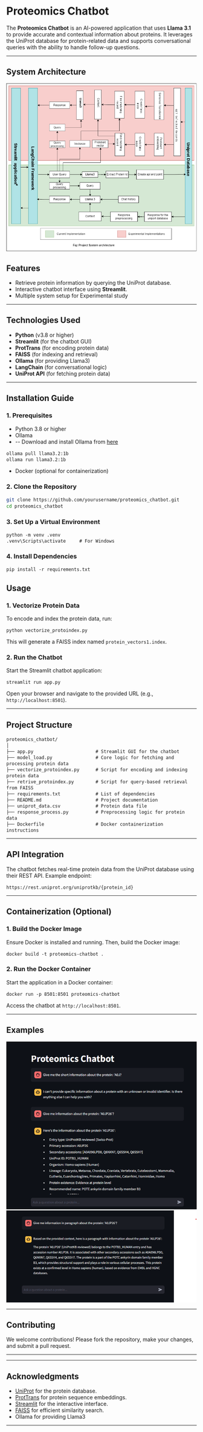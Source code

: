 
# **Proteomics Chatbot**

The **Proteomics Chatbot** is an AI-powered application that uses **Llama 3.1** to provide accurate and contextual information about proteins. It leverages the UniProt database for protein-related data and supports conversational queries with the ability to handle follow-up questions. 

---
## **System Architecture**
![Proteomics Chatbot System Architecture](assets/images/system_architecture.png "Proteomics Chatbot System Architecture")
## **Features**
- Retrieve protein information by querying the UniProt database.
- Interactive chatbot interface using **Streamlit**.
- Multiple system setup for Experimental study
---

## **Technologies Used**
- **Python** (v3.8 or higher)
- **Streamlit** (for the chatbot GUI)
- **ProtTrans** (for encoding protein data)
- **FAISS** (for indexing and retrieval)
- **Ollama** (for providing Llama3)
- **LangChain** (for conversational logic)
- **UniProt API** (for fetching protein data)

---

## **Installation Guide**

### **1. Prerequisites**
- Python 3.8 or higher
- Ollama
- -- Download and install Ollama from [here](https://ollama.com/download)
```
ollama pull llama3.2:1b
ollama run llama3.2:1b
```
- Docker (optional for containerization)

### **2. Clone the Repository**
```bash
git clone https://github.com/yourusername/proteomics_chatbot.git
cd proteomics_chatbot
```

### **3. Set Up a Virtual Environment**
```
python -m venv .venv
.venv\Scripts\activate     # For Windows
```

### **4. Install Dependencies**
```
pip install -r requirements.txt
```

## **Usage**

### **1. Vectorize Protein Data**
To encode and index the protein data, run:
```
python vectorize_protoindex.py
```
This will generate a FAISS index named `protein_vectors1.index`.

### **2. Run the Chatbot**
Start the Streamlit chatbot application:
```
streamlit run app.py
```
Open your browser and navigate to the provided URL (e.g., `http://localhost:8501`).

---

## **Project Structure**
```
proteomics_chatbot/
│
├── app.py                       # Streamlit GUI for the chatbot
├── model_load.py                # Core logic for fetching and processing protein data
├── vectorize_protoindex.py      # Script for encoding and indexing protein data
├── retrive_protoindex.py        # Script for query-based retrieval from FAISS
├── requirements.txt             # List of dependencies
├── README.md                    # Project documentation
├── uniprot_data.csv             # Protein data file
├── response_process.py          # Preprocessing logic for protein data
├── Dockerfile                   # Docker containerization instructions
```

---

## **API Integration**
The chatbot fetches real-time protein data from the UniProt database using their REST API. Example endpoint:
```plaintext
https://rest.uniprot.org/uniprotkb/{protein_id}
```

---

## **Containerization (Optional)**

### **1. Build the Docker Image**
Ensure Docker is installed and running. Then, build the Docker image:
```
docker build -t proteomics-chatbot .
```

### **2. Run the Docker Container**
Start the application in a Docker container:
```
docker run -p 8501:8501 proteomics-chatbot
```

Access the chatbot at `http://localhost:8501`.

---

## **Examples**
![Application Screenshot](assets/images/chatSS1.png "Application Screenshot")
![Application Screenshot](assets/images/chatSS2.png "Application Screenshot")

---

## **Contributing**
We welcome contributions! Please fork the repository, make your changes, and submit a pull request.

---


---

## **Acknowledgments**
- [UniProt](https://www.uniprot.org/) for the protein database.
- [ProtTrans](https://github.com/agemagician/ProtTrans) for protein sequence embeddings.
- [Streamlit](https://streamlit.io/) for the interactive interface.
- [FAISS](https://github.com/facebookresearch/faiss) for efficient similarity search.
- Ollama for providing Llama3

---
